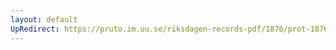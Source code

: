 ```yaml
---
layout: default
UpRedirect: https://pruto.im.uu.se/riksdagen-records-pdf/1876/prot-1876--ak--038/prot-1876--ak--038_047.pdf
---
```

